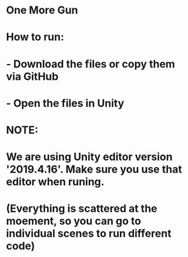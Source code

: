 # One More Gun

# How to run:
# - Download the files or copy them via GitHub
# - Open the files in Unity
# NOTE:
# We are using Unity editor version '2019.4.16'. Make sure you use that editor when runing.

# (Everything is scattered at the moement, so you can go to individual scenes to run different code)